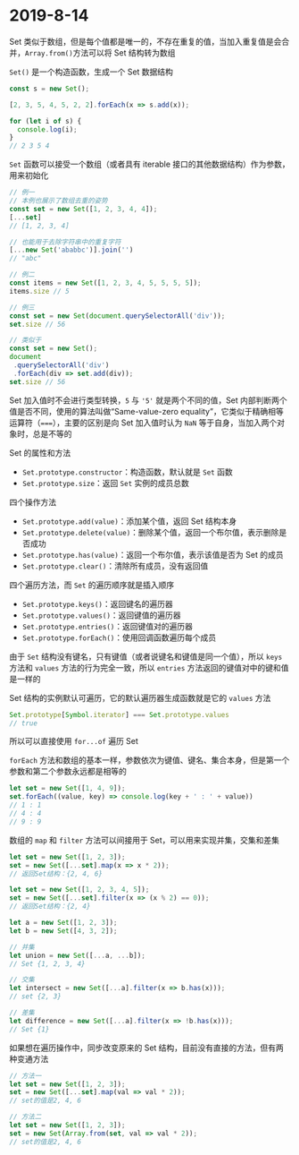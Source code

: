 # 2019-8-14

Set 类似于数组，但是每个值都是唯一的，不存在重复的值，当加入重复值是会合并，`Array.from()`方法可以将 Set 结构转为数组

`Set()` 是一个构造函数，生成一个 Set 数据结构

```JavaScript
const s = new Set();

[2, 3, 5, 4, 5, 2, 2].forEach(x => s.add(x));

for (let i of s) {
  console.log(i);
}
// 2 3 5 4
```

`Set` 函数可以接受一个数组（或者具有 iterable 接口的其他数据结构）作为参数，用来初始化

```JavaScript
// 例一
// 本例也展示了数组去重的姿势
const set = new Set([1, 2, 3, 4, 4]);
[...set]
// [1, 2, 3, 4]

// 也能用于去除字符串中的重复字符
[...new Set('ababbc')].join('')
// "abc"

// 例二
const items = new Set([1, 2, 3, 4, 5, 5, 5, 5]);
items.size // 5

// 例三
const set = new Set(document.querySelectorAll('div'));
set.size // 56

// 类似于
const set = new Set();
document
 .querySelectorAll('div')
 .forEach(div => set.add(div));
set.size // 56
```

Set 加入值时不会进行类型转换，`5` 与 `'5'` 就是两个不同的值，Set 内部判断两个值是否不同，使用的算法叫做“Same-value-zero equality”，它类似于精确相等运算符（`===`），主要的区别是向 Set 加入值时认为 `NaN` 等于自身，当加入两个对象时，总是不等的

Set 的属性和方法

- `Set.prototype.constructor`：构造函数，默认就是 `Set` 函数
- `Set.prototype.size`：返回 `Set` 实例的成员总数

四个操作方法

- `Set.prototype.add(value)`：添加某个值，返回 Set 结构本身
- `Set.prototype.delete(value)`：删除某个值，返回一个布尔值，表示删除是否成功
- `Set.prototype.has(value)`：返回一个布尔值，表示该值是否为 Set 的成员
- `Set.prototype.clear()`：清除所有成员，没有返回值

四个遍历方法，而 `Set` 的遍历顺序就是插入顺序

- `Set.prototype.keys()`：返回键名的遍历器
- `Set.prototype.values()`：返回键值的遍历器
- `Set.prototype.entries()`：返回键值对的遍历器
- `Set.prototype.forEach()`：使用回调函数遍历每个成员

由于 `Set` 结构没有键名，只有键值（或者说键名和键值是同一个值），所以 `keys` 方法和 `values` 方法的行为完全一致，所以 `entries` 方法返回的键值对中的键和值是一样的

Set 结构的实例默认可遍历，它的默认遍历器生成函数就是它的 `values` 方法

```JavaScript
Set.prototype[Symbol.iterator] === Set.prototype.values
// true
```

所以可以直接使用 `for...of` 遍历 Set

`forEach` 方法和数组的基本一样，参数依次为键值、键名、集合本身，但是第一个参数和第二个参数永远都是相等的

```JavaScript
let set = new Set([1, 4, 9]);
set.forEach((value, key) => console.log(key + ' : ' + value))
// 1 : 1
// 4 : 4
// 9 : 9
```

数组的 `map` 和 `filter` 方法可以间接用于 Set，可以用来实现并集，交集和差集

```JavaScript
let set = new Set([1, 2, 3]);
set = new Set([...set].map(x => x * 2));
// 返回Set结构：{2, 4, 6}

let set = new Set([1, 2, 3, 4, 5]);
set = new Set([...set].filter(x => (x % 2) == 0));
// 返回Set结构：{2, 4}

let a = new Set([1, 2, 3]);
let b = new Set([4, 3, 2]);

// 并集
let union = new Set([...a, ...b]);
// Set {1, 2, 3, 4}

// 交集
let intersect = new Set([...a].filter(x => b.has(x)));
// set {2, 3}

// 差集
let difference = new Set([...a].filter(x => !b.has(x)));
// Set {1}
```

如果想在遍历操作中，同步改变原来的 Set 结构，目前没有直接的方法，但有两种变通方法

```JavaScript
// 方法一
let set = new Set([1, 2, 3]);
set = new Set([...set].map(val => val * 2));
// set的值是2, 4, 6

// 方法二
let set = new Set([1, 2, 3]);
set = new Set(Array.from(set, val => val * 2));
// set的值是2, 4, 6
```
